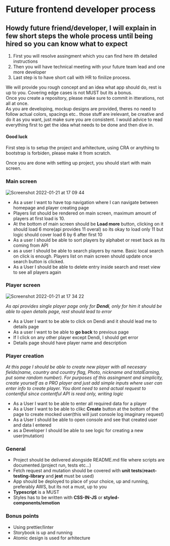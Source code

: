 # Future frontend developer process

## Howdy future friend/developer, I will explain in few short steps the whole process until being hired so you can know what to expect

1. First you will resolve assingment which you can find here ith detailed instructions
2. Then you will have technical meeting with your future team lead and one more developer
3. Last step is to have short call with HR to finilize process.

We will provide you rough concept and an idea what app should do, rest is up to you. Covering edge cases is not MUST but its a bonus.   
Once you create a repository, please make sure to commit in itterations, not all at once.   
As you are developing, mockup designs are provided, theres no need to follow actual colors, spacings etc.. those stuff are irelevant, be creative and do it as you want, just make sure you are consistent.
I would advice to read everything first to get the idea what needs to be done and then dive in.   
#### Good luck


First step is to setup the project and arhitecture, using CRA or anything to bootstrap is forbiden, please make it from scratch.

Once you are done with setting up project, you should start with main screen. 

### **Main screen**  

![Screenshot 2022-01-21 at 17 09 44](https://user-images.githubusercontent.com/56973272/150560704-eeeba817-8e9f-4420-be7f-2aabd0c9211c.png)


- As a user I want to have top navigation where I can navigate between homepage and player creating page
- Players list should be rendered on main screen, maximum amount of players at first load is 10.
- At the bottom of main screen should be **Load more** button, clicking on it should load 6 more(api provides 11 overal) so its okay to load only 11 but logic should cover load 6 by 6 after first 10
- As a user I should be able to sort players by alphabet or reset back as its coming from API
- as a user I should be able to search players by name. Basic local search on click is enough. Players list on main screen should update once search button is clicked.
- As a User I should be able to delete entry inside search and reset view to see all players again

### **Player screen**

![Screenshot 2022-01-21 at 17 34 22](https://user-images.githubusercontent.com/56973272/150564731-dcb0aa7d-2465-44cd-854c-6426d93a5110.png)

*As api provides single player page only for **Dendi**, only for him it should be able to open details page, rest should lead to error*
- As a User I want to be able to click on Dendi and it should lead me to details page
- As a user I want to be able to **go back** to previous page
- If I click on any other player except Dendi, I should get error
- Details page should have player name and description

### **Player creation**

*At this page I should be able to create new player with all necesary fields(name, country and country flag, Photo, nickname and totalEarning, put some random number). For purposes of this assingment and simplicity, create yourself as a PRO player and just add simple inputs where user can enter info to create player. You dont need to send actual request to contentful since contentful API is read only, writing logic*

- As a User I want to be able to enter all required data for a player
- As a User I want to be able to clikc **Create** button at the bottom of the page to create mocked user(this will just console log imaginary request)
- As a User I should be able to open console and see that created user and data I entered
- as a Developer I should be able to see logic for creating a new user(mutation)

### **General**

- Project should be delivered alongside README.md file where scripts are documented.(project run, tests etc...)
- Fetch request and mutation should be covered with **unit tests**(**react-testing-library** and **jest** must be used)
- App should be deployed to place of your choice, up and running, preferably AWS, but its not a must, up to you
- **Typescript** is a MUST
- Styles has to be written with **CSS-IN-JS** or **styled-components/emotion**


### **Bonus points**

- Using prettier/linter
- Storybook is up and running
- Atomic design is used for arhitecture
